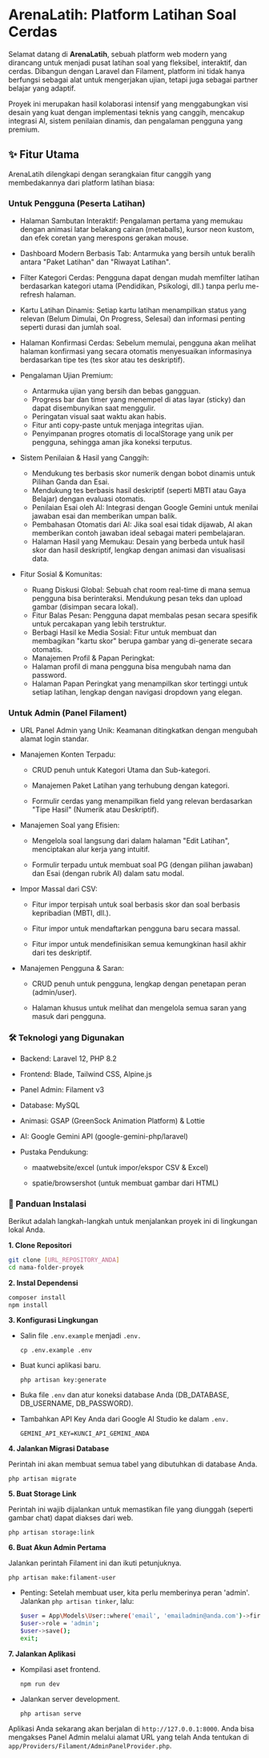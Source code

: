 # ArenaLatih: Platform Latihan Soal Cerdas
Selamat datang di **ArenaLatih**, sebuah platform web modern yang dirancang untuk menjadi pusat latihan soal yang fleksibel, interaktif, dan cerdas. Dibangun dengan Laravel dan Filament, platform ini tidak hanya berfungsi sebagai alat untuk mengerjakan ujian, tetapi juga sebagai partner belajar yang adaptif.

Proyek ini merupakan hasil kolaborasi intensif yang menggabungkan visi desain yang kuat dengan implementasi teknis yang canggih, mencakup integrasi AI, sistem penilaian dinamis, dan pengalaman pengguna yang premium.

## ✨ Fitur Utama
ArenaLatih dilengkapi dengan serangkaian fitur canggih yang membedakannya dari platform latihan biasa:

### Untuk Pengguna (Peserta Latihan)
- Halaman Sambutan Interaktif: Pengalaman pertama yang memukau dengan animasi latar belakang cairan (metaballs), kursor neon kustom, dan efek coretan yang merespons gerakan mouse.

- Dashboard Modern Berbasis Tab: Antarmuka yang bersih untuk beralih antara "Paket Latihan" dan "Riwayat Latihan".

- Filter Kategori Cerdas: Pengguna dapat dengan mudah memfilter latihan berdasarkan kategori utama (Pendidikan, Psikologi, dll.) tanpa perlu me-refresh halaman.

- Kartu Latihan Dinamis: Setiap kartu latihan menampilkan status yang relevan (Belum Dimulai, On Progress, Selesai) dan informasi penting seperti durasi dan jumlah soal.

- Halaman Konfirmasi Cerdas: Sebelum memulai, pengguna akan melihat halaman konfirmasi yang secara otomatis menyesuaikan informasinya berdasarkan tipe tes (tes skor atau tes deskriptif).

- Pengalaman Ujian Premium:

  - Antarmuka ujian yang bersih dan bebas gangguan.
  - Progress bar dan timer yang menempel di atas layar (sticky) dan dapat disembunyikan saat menggulir.
  - Peringatan visual saat waktu akan habis.
  - Fitur anti copy-paste untuk menjaga integritas ujian.
  - Penyimpanan progres otomatis di localStorage yang unik per pengguna, sehingga aman jika koneksi terputus.

- Sistem Penilaian & Hasil yang Canggih:
  - Mendukung tes berbasis skor numerik dengan bobot dinamis untuk Pilihan Ganda dan Esai.
  - Mendukung tes berbasis hasil deskriptif (seperti MBTI atau Gaya Belajar) dengan evaluasi otomatis.
  - Penilaian Esai oleh AI: Integrasi dengan Google Gemini untuk menilai jawaban esai dan memberikan umpan balik.
  - Pembahasan Otomatis dari AI: Jika soal esai tidak dijawab, AI akan memberikan contoh jawaban ideal sebagai materi pembelajaran.
  - Halaman Hasil yang Memukau: Desain yang berbeda untuk hasil skor dan hasil deskriptif, lengkap dengan animasi dan visualisasi data.

- Fitur Sosial & Komunitas:
  - Ruang Diskusi Global: Sebuah chat room real-time di mana semua pengguna bisa berinteraksi. Mendukung pesan teks dan upload gambar (disimpan secara lokal).
  - Fitur Balas Pesan: Pengguna dapat membalas pesan secara spesifik untuk percakapan yang lebih terstruktur.
  - Berbagi Hasil ke Media Sosial: Fitur untuk membuat dan membagikan "kartu skor" berupa gambar yang di-generate secara otomatis.
  - Manajemen Profil & Papan Peringkat:
  - Halaman profil di mana pengguna bisa mengubah nama dan password.
  - Halaman Papan Peringkat yang menampilkan skor tertinggi untuk setiap latihan, lengkap dengan navigasi dropdown yang elegan.

### Untuk Admin (Panel Filament)
- URL Panel Admin yang Unik: Keamanan ditingkatkan dengan mengubah alamat login standar.

- Manajemen Konten Terpadu:

  - CRUD penuh untuk Kategori Utama dan Sub-kategori.

  - Manajemen Paket Latihan yang terhubung dengan kategori.

  - Formulir cerdas yang menampilkan field yang relevan berdasarkan "Tipe Hasil" (Numerik atau Deskriptif).

- Manajemen Soal yang Efisien:

  - Mengelola soal langsung dari dalam halaman "Edit Latihan", menciptakan alur kerja yang intuitif.

  - Formulir terpadu untuk membuat soal PG (dengan pilihan jawaban) dan Esai (dengan rubrik AI) dalam satu modal.

- Impor Massal dari CSV:

  - Fitur impor terpisah untuk soal berbasis skor dan soal berbasis kepribadian (MBTI, dll.).

  - Fitur impor untuk mendaftarkan pengguna baru secara massal.

  - Fitur impor untuk mendefinisikan semua kemungkinan hasil akhir dari tes deskriptif.

- Manajemen Pengguna & Saran:

  - CRUD penuh untuk pengguna, lengkap dengan penetapan peran (admin/user).

  - Halaman khusus untuk melihat dan mengelola semua saran yang masuk dari pengguna.

### 🛠️ Teknologi yang Digunakan
- Backend: Laravel 12, PHP 8.2

- Frontend: Blade, Tailwind CSS, Alpine.js

- Panel Admin: Filament v3

- Database: MySQL

- Animasi: GSAP (GreenSock Animation Platform) & Lottie

- AI: Google Gemini API (google-gemini-php/laravel)

- Pustaka Pendukung:

  - maatwebsite/excel (untuk impor/ekspor CSV & Excel)

  - spatie/browsershot (untuk membuat gambar dari HTML)

### 🚀 Panduan Instalasi
Berikut adalah langkah-langkah untuk menjalankan proyek ini di lingkungan lokal Anda.

**1. Clone Repositori**
  ```bash
  git clone [URL_REPOSITORY_ANDA]
  cd nama-folder-proyek
  ```
**2. Instal Dependensi**
  ```bash
  composer install
  npm install
  ```
**3. Konfigurasi Lingkungan**

- Salin file ```.env.example``` menjadi ```.env.```

  ```cp .env.example .env```

- Buat kunci aplikasi baru.

  ```php artisan key:generate```

- Buka file ```.env``` dan atur koneksi database Anda (DB_DATABASE, DB_USERNAME, DB_PASSWORD).

- Tambahkan API Key Anda dari Google AI Studio ke dalam ```.env.```

  ```GEMINI_API_KEY=KUNCI_API_GEMINI_ANDA```

**4. Jalankan Migrasi Database**

Perintah ini akan membuat semua tabel yang dibutuhkan di database Anda.

  `php artisan migrate`

**5. Buat Storage Link**

Perintah ini wajib dijalankan untuk memastikan file yang diunggah (seperti gambar chat) dapat diakses dari web.

  `php artisan storage:link`

**6. Buat Akun Admin Pertama**

Jalankan perintah Filament ini dan ikuti petunjuknya.

  `php artisan make:filament-user`

- Penting: Setelah membuat user, kita perlu memberinya peran 'admin'. Jalankan `php artisan tinker`, lalu:
  ```bash
  $user = App\Models\User::where('email', 'emailadmin@anda.com')->first();
  $user->role = 'admin';
  $user->save();
  exit;
  ```
**7. Jalankan Aplikasi**

- Kompilasi aset frontend.

  ```npm run dev```

- Jalankan server development.

  `php artisan serve`

Aplikasi Anda sekarang akan berjalan di `http://127.0.0.1:8000`. Anda bisa mengakses Panel Admin melalui alamat URL yang telah Anda tentukan di `app/Providers/Filament/AdminPanelProvider.php`.
